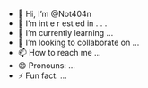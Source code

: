   - 👋 Hi, I’m @Not404n 
-  👀 I’m  int e     r     est   ed in    .       .  .       
- 🌱 I’m currently learning  ...          
- 💞️ I’m looking to collaborate on ...   
- 📫 How to reach me ... 
- 😄 Pronouns: ...
- ⚡ Fun fact: ...

<!---
Not404n/Not404n is a ✨ special ✨ repository because its `README.md` (this file) appears on your GitHub profile.
You can click the Preview link to take a look at your changes.
--->
